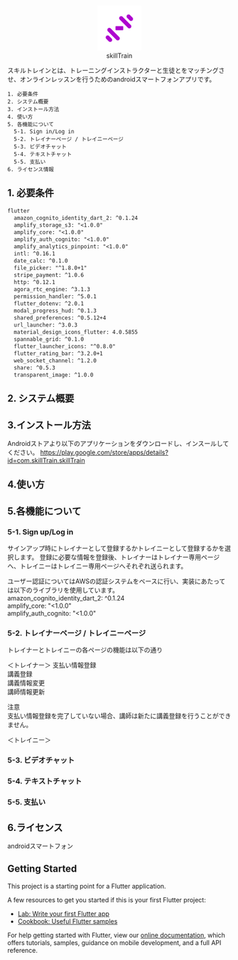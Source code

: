 
<div align="center">
<img src="./assets/icon/icon.png" width="100">
</div>
<div style="text-align: center;">skillTrain</div>

スキルトレインとは、トレーニングインストラクターと生徒とをマッチングさせ、オンラインレッスンを行うためのandroidスマートフォンアプリです。

```
1. 必要条件
2. システム概要
3. インストール方法
4. 使い方
5. 各機能について
  5-1. Sign in/Log in
  5-2. トレイナーページ / トレイニーページ
  5-3. ビデオチャット
  5-4. テキストチャット
  5-5. 支払い  
6. ライセンス情報
```
## 1. 必要条件
```
flutter
  amazon_cognito_identity_dart_2: ^0.1.24
  amplify_storage_s3: "<1.0.0"
  amplify_core: "<1.0.0"
  amplify_auth_cognito: "<1.0.0"
  amplify_analytics_pinpoint: "<1.0.0"
  intl: ^0.16.1
  date_calc: ^0.1.0
  file_picker: "^1.8.0+1"
  stripe_payment: ^1.0.6
  http: ^0.12.1
  agora_rtc_engine: ^3.1.3
  permission_handler: ^5.0.1
  flutter_dotenv: ^2.0.1
  modal_progress_hud: ^0.1.3
  shared_preferences: ^0.5.12+4
  url_launcher: ^3.0.3
  material_design_icons_flutter: 4.0.5855
  spannable_grid: ^0.1.0
  flutter_launcher_icons: "^0.8.0"
  flutter_rating_bar: ^3.2.0+1
  web_socket_channel: ^1.2.0
  share: ^0.5.3
  transparent_image: ^1.0.0
```
## 2. システム概要

## 3.インストール方法

Androidストアより以下のアプリケーションをダウンロードし、インスールしてください。
https://play.google.com/store/apps/details?id=com.skillTrain.skillTrain

## 4.使い方

## 5.各機能について

  ### 5-1. Sign up/Log in
  サインアップ時にトレイナーとして登録するかトレイニーとして登録するかを選択します。
  登録に必要な情報を登録後、トレイナーはトレイナー専用ページへ、トレイニーはトレイニー専用ページへそれぞれ送られます。  

  ユーザー認証についてはAWSの認証システムをベースに行い、実装にあたっては以下のライブラリを使用しています。  
  amazon_cognito_identity_dart_2: ^0.1.24  
  amplify_core: "<1.0.0"  
  amplify_auth_cognito: "<1.0.0"  

  ### 5-2. トレイナーページ / トレイニーページ
  トレイナーとトレイニーの各ページの機能は以下の通り  
    
  ＜トレイナー＞
  支払い情報登録  
  講義登録  
  講義情報変更  
  講師情報更新  
  
  注意  
  支払い情報登録を完了していない場合、講師は新たに講義登録を行うことができません。  
  
  ＜トレイニー＞  
  
  ### 5-3. ビデオチャット

  ### 5-4. テキストチャット

  ### 5-5. 支払い  

## 6.ライセンス

androidスマートフォン

## Getting Started

This project is a starting point for a Flutter application.

A few resources to get you started if this is your first Flutter project:

- [Lab: Write your first Flutter app](https://flutter.dev/docs/get-started/codelab)
- [Cookbook: Useful Flutter samples](https://flutter.dev/docs/cookbook)

For help getting started with Flutter, view our
[online documentation](https://flutter.dev/docs), which offers tutorials,
samples, guidance on mobile development, and a full API reference.

